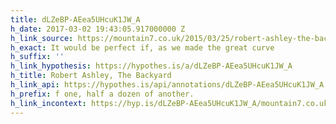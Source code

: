```yaml
---
title: dLZeBP-AEea5UHcuK1JW_A
h_date: 2017-03-02 19:43:05.917000000 Z
h_link_source: https://mountain7.co.uk/2015/03/25/robert-ashley-the-backyard/
h_exact: It would be perfect if, as we made the great curve
h_suffix: ''
h_link_hypothesis: https://hypothes.is/a/dLZeBP-AEea5UHcuK1JW_A
h_title: Robert Ashley, The Backyard
h_link_api: https://hypothes.is/api/annotations/dLZeBP-AEea5UHcuK1JW_A
h_prefix: f one, half a dozen of another.
h_link_incontext: https://hyp.is/dLZeBP-AEea5UHcuK1JW_A/mountain7.co.uk/2015/03/25/robert-ashley-the-backyard/
---
```


